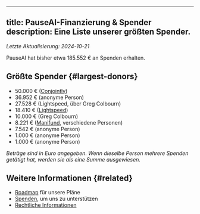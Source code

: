 

---
title: PauseAI-Finanzierung & Spender
description: Eine Liste unserer größten Spender.
---
 _Letzte Aktualisierung: 2024-10-21_

PauseAI hat bisher etwa 185.552 € an Spenden erhalten.

## Größte Spender {#largest-donors}

- 50.000 € ([Conjointly](https://conjointly.com/))
- 36.952 € (anonyme Person)
- 27.528 € (Lightspeed, über Greg Colbourn)
- 18.410 € ([Lightspeed](https://lightspeedgrants.org/))
- 10.000 € (Greg Colbourn)
- 8.221 € ([Manifund](https://manifund.org/projects/pauseai-local-communities---volunteer-stipends), verschiedene Personen)
- 7.542 € (anonyme Person)
- 1.000 € (anonyme Person)
- 1.000 € (anonyme Person)

_Beträge sind in Euro angegeben. Wenn dieselbe Person mehrere Spenden getätigt hat, werden sie als eine Summe ausgewiesen._

## Weitere Informationen {#related}

- [Roadmap](/roadmap) für unsere Pläne
- [Spenden](/donate), um uns zu unterstützen
- [Rechtliche Informationen](/legal)